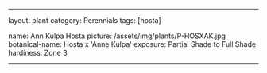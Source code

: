 ---

layout: plant
category: Perennials
tags: [hosta]

name: Ann Kulpa	Hosta
picture: /assets/img/plants/P-HOSXAK.jpg
botanical-name: Hosta x 'Anne Kulpa'
exposure: Partial Shade to Full Shade
hardiness: Zone 3

---